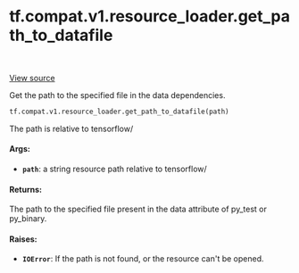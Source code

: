 <div itemscope itemtype="http://developers.google.com/ReferenceObject">
<meta itemprop="name" content="tf.compat.v1.resource_loader.get_path_to_datafile" />
<meta itemprop="path" content="Stable" />
</div>

# tf.compat.v1.resource_loader.get_path_to_datafile

<!-- Insert buttons and diff -->

<table class="tfo-notebook-buttons tfo-api" align="left">
</table>

<a target="_blank" href="/code/stable/tensorflow/python/platform/resource_loader.py">View source</a>



Get the path to the specified file in the data dependencies.

``` python
tf.compat.v1.resource_loader.get_path_to_datafile(path)
```



<!-- Placeholder for "Used in" -->

The path is relative to tensorflow/

#### Args:


* <b>`path`</b>: a string resource path relative to tensorflow/


#### Returns:

The path to the specified file present in the data attribute of py_test
or py_binary.



#### Raises:


* <b>`IOError`</b>: If the path is not found, or the resource can't be opened.

